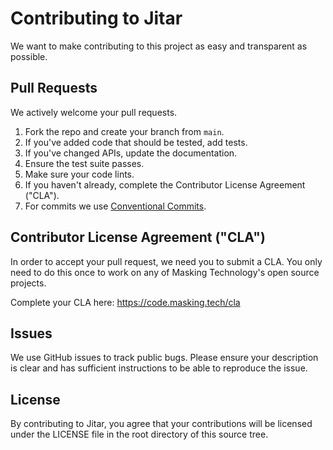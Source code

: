# Contributing to Jitar

We want to make contributing to this project as easy and transparent as
possible.

## Pull Requests

We actively welcome your pull requests.

1. Fork the repo and create your branch from `main`.
1. If you've added code that should be tested, add tests.
1. If you've changed APIs, update the documentation.
1. Ensure the test suite passes.
1. Make sure your code lints.
1. If you haven't already, complete the Contributor License Agreement ("CLA").
1. For commits we use [Conventional Commits](https://www.conventionalcommits.org/en/v1.0.0/).

## Contributor License Agreement ("CLA")

In order to accept your pull request, we need you to submit a CLA. You only need
to do this once to work on any of Masking Technology's open source projects.

Complete your CLA here: <https://code.masking.tech/cla>

## Issues

We use GitHub issues to track public bugs. Please ensure your description is
clear and has sufficient instructions to be able to reproduce the issue.

## License

By contributing to Jitar, you agree that your contributions will be licensed
under the LICENSE file in the root directory of this source tree.

